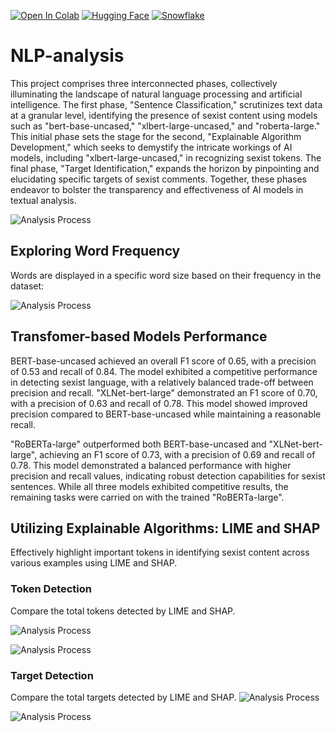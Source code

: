 [![Open In Colab](https://colab.research.google.com/assets/colab-badge.svg)](https://colab.research.google.com/drive/1mXsE_ooTJyO3xl99o6Oyp8P2mbXOD638#scrollTo=_S3iN__8DgNg)
[![Hugging Face](https://img.shields.io/badge/Hugging%20Face-Transformers-green)](https://huggingface.co/)
[![Snowflake](https://img.shields.io/badge/Snowflake-Ready-brightgreen)](https://www.snowflake.com/)
# NLP-analysis
This project comprises three interconnected phases, collectively illuminating the landscape of natural language processing and artificial intelligence. The first phase, "Sentence Classification," scrutinizes text data at a granular level, identifying the presence of sexist content using models such as "bert-base-uncased," "xlbert-large-uncased," and "roberta-large." 
This initial phase sets the stage for the second, "Explainable Algorithm Development," which seeks to demystify the intricate workings of AI models, including "xlbert-large-uncased," in recognizing sexist tokens. 
The final phase, "Target Identification," expands the horizon by pinpointing and elucidating specific targets of sexist comments. Together, these phases endeavor to bolster the transparency and effectiveness of AI models in textual analysis.

![Analysis Process](https://github.com/msbeigi/NLP-analysis/blob/main/img/process-layout.jpg)

## Exploring Word Frequency 
Words are displayed in a specific word size based on their frequency in the dataset:

![Analysis Process](https://github.com/msbeigi/NLP-analysis/blob/main/img/word-freq.png)
## Transfomer-based Models Performance
BERT-base-uncased achieved an overall F1 score of 0.65, with a precision of 0.53 and recall of 0.84. The model exhibited a competitive performance in detecting sexist language, with a relatively balanced trade-off between precision and recall. "XLNet-bert-large" demonstrated an F1 score of 0.70, with a precision of 0.63 and recall of 0.78. This model showed improved precision compared to BERT-base-uncased while maintaining a reasonable recall.

"RoBERTa-large" outperformed both BERT-base-uncased and "XLNet-bert-large", achieving an F1 score of 0.73, with a precision of 0.69 and recall of 0.78. This model demonstrated a balanced performance with higher precision and recall values, indicating robust detection capabilities for sexist sentences. While all three models exhibited competitive results, the remaining tasks were carried on with the trained "RoBERTa-large".

## Utilizing Explainable Algorithms: LIME and SHAP
Effectively highlight important tokens in identifying sexist content across various examples using LIME and SHAP.

### Token Detection
Compare the total tokens detected by LIME and SHAP.

![Analysis Process](https://github.com/msbeigi/NLP-analysis/blob/main/img/Total%20Tokens%20Comparison%20of%20LIME%20and%20SHAP.png)

![Analysis Process](https://github.com/msbeigi/NLP-analysis/blob/main/img/Token%20F1%20of%20LIME%20and%20SHAP.png)
### Target Detection
Compare the total targets detected by LIME and SHAP.
![Analysis Process](https://github.com/msbeigi/NLP-analysis/blob/main/img/Total%20Target%20Comparison%20of%20LIME%20and%20SHAP.png)

![Analysis Process](https://github.com/msbeigi/NLP-analysis/blob/main/img/Target%20F1%20of%20LIME%20and%20SHAP.png)
